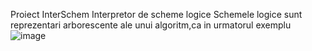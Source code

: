 Proiect InterSchem
Interpretor de scheme logice
Schemele logice sunt reprezentari arborescente ale unui algoritm,ca in urmatorul exemplu
![image](https://user-images.githubusercontent.com/79132498/158036282-12e77a1f-29b2-4925-b045-0abb22177e7a.png)
